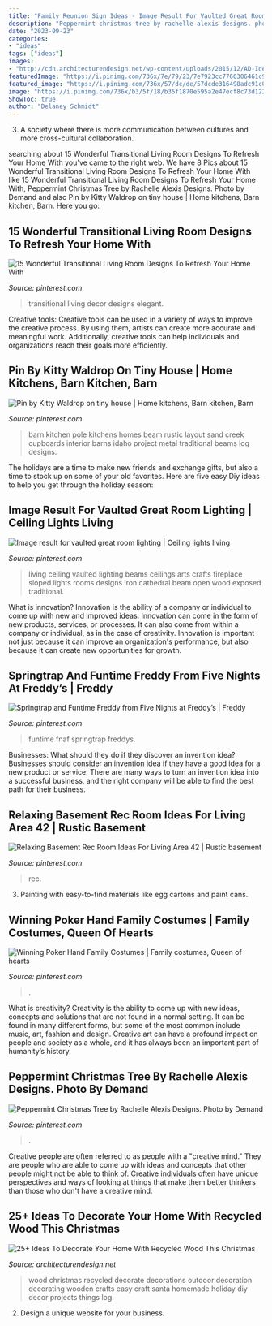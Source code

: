 ```yaml
---
title: "Family Reunion Sign Ideas - Image Result For Vaulted Great Room Lighting"
description: "Peppermint christmas tree by rachelle alexis designs. photo by demand"
date: "2023-09-23"
categories:
- "ideas"
tags: ["ideas"]
images:
- "http://cdn.architecturendesign.net/wp-content/uploads/2015/12/AD-Ideas-To-Decorate-Your-Home-With-Recycled-Wood-This-07.jpg"
featuredImage: "https://i.pinimg.com/736x/7e/79/23/7e7923cc7766306461c9d23ce1de5273--transitional-living-room-ideas-transitional-design.jpg"
featured_image: "https://i.pinimg.com/736x/57/dc/de/57dcde316498adc91c0ee97cafe9d983--barn-kitchen-kitchen-ideas.jpg"
image: "https://i.pinimg.com/736x/b3/5f/18/b35f1870e595a2e47ecf8c73d1220768.jpg"
ShowToc: true
author: "Delaney Schmidt"
---
```



3. A society where there is more communication between cultures and more cross-cultural collaboration. 

	

		
searching about 15 Wonderful Transitional Living Room Designs To Refresh Your Home With you've came to the right web. We have 8 Pics about 15 Wonderful Transitional Living Room Designs To Refresh Your Home With like 15 Wonderful Transitional Living Room Designs To Refresh Your Home With, Peppermint Christmas Tree by Rachelle Alexis Designs. Photo by Demand and also Pin by Kitty Waldrop on tiny house | Home kitchens, Barn kitchen, Barn. Here you go:
		
    
## 15 Wonderful Transitional Living Room Designs To Refresh Your Home With

<img loading=lazy src="https://i.pinimg.com/736x/7e/79/23/7e7923cc7766306461c9d23ce1de5273--transitional-living-room-ideas-transitional-design.jpg" onerror="this.onerror=null;this.src='https://tse2.mm.bing.net/th?id=OIP.dh9eww1avljfTeDMwlK1GAHaJ4&amp;pid=15.1';" alt="15 Wonderful Transitional Living Room Designs To Refresh Your Home With">

_Source: pinterest.com_

>transitional living decor designs elegant. 

	

Creative tools:
Creative tools can be used in a variety of ways to improve the creative process. By using them, artists can create more accurate and meaningful work. Additionally, creative tools can help individuals and organizations reach their goals more efficiently.

    
## Pin By Kitty Waldrop On Tiny House | Home Kitchens, Barn Kitchen, Barn

<img loading=lazy src="https://i.pinimg.com/736x/57/dc/de/57dcde316498adc91c0ee97cafe9d983--barn-kitchen-kitchen-ideas.jpg" onerror="this.onerror=null;this.src='https://tse1.mm.bing.net/th?id=OIP.PmqJYGaolL6524FcXB33DQHaLH&amp;pid=15.1';" alt="Pin by Kitty Waldrop on tiny house | Home kitchens, Barn kitchen, Barn">

_Source: pinterest.com_

>barn kitchen pole kitchens homes beam rustic layout sand creek cupboards interior barns idaho project metal traditional beams log designs. 

	

The holidays are a time to make new friends and exchange gifts, but also a time to stock up on some of your old favorites. Here are five easy Diy ideas to help you get through the holiday season: 

    
## Image Result For Vaulted Great Room Lighting | Ceiling Lights Living

<img loading=lazy src="https://i.pinimg.com/736x/91/ad/eb/91adeb007e74b18a659849fcc5033c86.jpg" onerror="this.onerror=null;this.src='https://tse1.mm.bing.net/th?id=OIP.FRMHcB7SxltlSWqW0qhUMAHaJ4&amp;pid=15.1';" alt="Image result for vaulted great room lighting | Ceiling lights living">

_Source: pinterest.com_

>living ceiling vaulted lighting beams ceilings arts crafts fireplace sloped lights rooms designs iron cathedral beam open wood exposed traditional. 

	

What is innovation?
Innovation is the ability of a company or individual to come up with new and improved ideas. Innovation can come in the form of new products, services, or processes. It can also come from within a company or individual, as in the case of creativity. Innovation is important not just because it can improve an organization's performance, but also because it can create new opportunities for growth.

    
## Springtrap And Funtime Freddy From Five Nights At Freddy’s | Freddy

<img loading=lazy src="https://i.pinimg.com/736x/bc/b8/d3/bcb8d389f51242039164cf2f2585bf9d.jpg" onerror="this.onerror=null;this.src='https://tse3.mm.bing.net/th?id=OIP.mHH3vjV8zcmZRknZ0F88EAHaJ4&amp;pid=15.1';" alt="Springtrap and Funtime Freddy from Five Nights at Freddy’s | Freddy">

_Source: pinterest.com_

>funtime fnaf springtrap freddys. 

	

Businesses: What should they do if they discover an invention idea?
Businesses should consider an invention idea if they have a good idea for a new product or service. There are many ways to turn an invention idea into a successful business, and the right company will be able to find the best path for their business.

    
## Relaxing Basement Rec Room Ideas For Living Area 42 | Rustic Basement

<img loading=lazy src="https://i.pinimg.com/736x/b3/5f/18/b35f1870e595a2e47ecf8c73d1220768.jpg" onerror="this.onerror=null;this.src='https://tse1.mm.bing.net/th?id=OIP.8UNMNtgH9ySlGPpGwQr9ngHaE8&amp;pid=15.1';" alt="Relaxing Basement Rec Room Ideas For Living Area 42 | Rustic basement">

_Source: pinterest.com_

>rec. 

	

3. Painting with easy-to-find materials like egg cartons and paint cans.

    
## Winning Poker Hand Family Costumes | Family Costumes, Queen Of Hearts

<img loading=lazy src="https://i.pinimg.com/736x/bb/8e/c8/bb8ec879f0fd85addb3be642a25a2411.jpg" onerror="this.onerror=null;this.src='https://tse4.mm.bing.net/th?id=OIP.xq1Baf8_EI_SYfuDhMGRZQHaJ9&amp;pid=15.1';" alt="Winning Poker Hand Family Costumes | Family costumes, Queen of hearts">

_Source: pinterest.com_

>. 

	

What is creativity?
Creativity is the ability to come up with new ideas, concepts and solutions that are not found in a normal setting. It can be found in many different forms, but some of the most common include music, art, fashion and design. Creative art can have a profound impact on people and society as a whole, and it has always been an important part of humanity’s history.

    
## Peppermint Christmas Tree By Rachelle Alexis Designs. Photo By Demand

<img loading=lazy src="https://i.pinimg.com/736x/23/df/5b/23df5be3569a830f63ca7f645d691164.jpg" onerror="this.onerror=null;this.src='https://tse3.mm.bing.net/th?id=OIP.3X_I4R7i9HWXt5Lct0fRUQHaLL&amp;pid=15.1';" alt="Peppermint Christmas Tree by Rachelle Alexis Designs. Photo by Demand">

_Source: pinterest.com_

>. 

	

Creative people are often referred to as people with a "creative mind." They are people who are able to come up with ideas and concepts that other people might not be able to think of. Creative individuals often have unique perspectives and ways of looking at things that make them better thinkers than those who don't have a creative mind.

    
## 25+ Ideas To Decorate Your Home With Recycled Wood This Christmas

<img loading=lazy src="http://cdn.architecturendesign.net/wp-content/uploads/2015/12/AD-Ideas-To-Decorate-Your-Home-With-Recycled-Wood-This-07.jpg" onerror="this.onerror=null;this.src='https://tse3.mm.bing.net/th?id=OIP.inxbygnc2H6XsgRyXn9qrQAAAA&amp;pid=15.1';" alt="25+ Ideas To Decorate Your Home With Recycled Wood This Christmas">

_Source: architecturendesign.net_

>wood christmas recycled decorate decorations outdoor decoration decorating wooden crafts easy craft santa homemade holiday diy decor projects things log. 

	

2. Design a unique website for your business.

